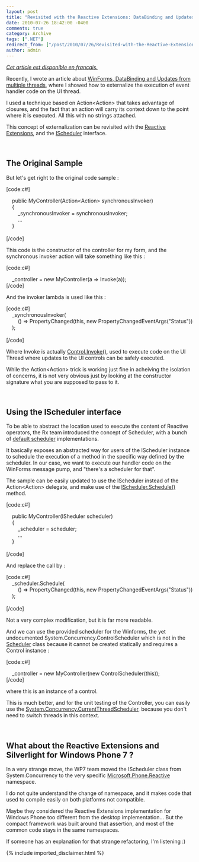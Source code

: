 ```yaml
---
layout: post
title: "Revisited with the Reactive Extensions: DataBinding and Updates from multiple Threads"
date: 2010-07-26 18:42:00 -0400
comments: true
category: Archive
tags: [".NET"]
redirect_from: ["/post/2010/07/26/Revisited-with-the-Reactive-Extensions-DataBinding-and-Updates-from-multiple-Threads", "/post/2010/07/26/revisited-with-the-reactive-extensions-databinding-and-updates-from-multiple-threads"]
author: admin
---
```

<!-- more -->
<p><em><a href="http://blogs.codes-sources.com/jay/archive/2010/07/26/revisit-avec-les-reactive-extensions-databinding-et-mise-jour-depuis-plusieurs-threads.aspx">Cet article est disponible en francais.</a></em></p>
<p>Recently, I wrote an article about <a href="http://jaylee.org/post/2010/01/02/WinForms-DataBinding-and-Updates-from-multiple-Threads.aspx">WinForms, DataBinding and Updates from multiple threads</a>, where I showed how to externalize the execution of event handler code on the UI thread.</p>
<p>I used a technique based on Action&lt;Action&gt; that takes advantage of closures, and the fact that an action will carry its context down to the point where it is executed. All this with no strings attached.</p>
<p>This concept of externalization can be revisited with the <a href="http://msdn.microsoft.com/en-us/devlabs/ee794896.aspx">Reactive Extensions</a>, and the <a href="http://msdn.microsoft.com/en-us/library/system.concurrency.ischeduler%28VS.92%29.aspx">IScheduler</a> interface.</p>
<p>&nbsp;</p>
<h2>The Original Sample<br /></h2>
<p>But let's get right to the original code sample :</p>
<p>[code:c#]</p>
<p>&nbsp;&nbsp;&nbsp; public MyController(Action&lt;Action&gt; synchronousInvoker)<br />&nbsp;&nbsp;&nbsp; {<br />&nbsp;&nbsp;&nbsp;&nbsp;&nbsp;&nbsp;&nbsp; _synchronousInvoker = synchronousInvoker;<br />&nbsp;&nbsp;&nbsp;&nbsp;&nbsp;&nbsp;&nbsp; ...<br />&nbsp;&nbsp;&nbsp; }<br /><br />[/code]</p>
<p>This code is the constructor of the controller for my form, and the synchronous invoker action will take something like this :</p>
<p>[code:c#]</p>
<p>&nbsp;&nbsp;&nbsp; _controller = new MyController(a =&gt; Invoke(a));<br />[/code]</p>
<p>And the invoker lambda is used like this :</p>
<p>[code:c#]<br />&nbsp;&nbsp;&nbsp; _synchronousInvoker(<br />&nbsp;&nbsp;&nbsp;&nbsp;&nbsp;&nbsp;&nbsp; () =&gt; PropertyChanged(this, new PropertyChangedEventArgs("Status"))<br />&nbsp;&nbsp;&nbsp; );<br /><br />[/code]</p>
<p>Where Invoke is actually <a href="http://msdn.microsoft.com/en-us/library/zyzhdc6b.aspx">Control.Invoke()</a>, used to execute code on the UI Thread where updates to the UI controls can be safely executed.</p>
<p>While the Action&lt;Action&gt; trick is working just fine in acheiving the isolation of concerns, it is not very obvious just by looking at the constructor signature what you are supposed to pass to it.</p>
<p>&nbsp;</p>
<h2>Using the IScheduler interface</h2>
<p>To be able to abstract the location used to execute the content of  Reactive operators, the Rx team introduced the concept of Scheduler,  with a bunch of <a href="http://msdn.microsoft.com/en-us/library/system.concurrency.scheduler_members%28VS.92%29.aspx">default  scheduler</a> implementations.</p>
<p>It basically exposes an abstracted way for users of the IScheduler instance to schedule the execution of a method in the specific way defined by the scheduler. In our case, we want to execute our handler code on the WinForms message pump, and "there's a scheduler for that".</p>
<p>The sample can be easily updated to use the IScheduler instead of the Action&lt;Action&gt; delegate, and make use of the <a href="http://msdn.microsoft.com/en-us/library/ff431922%28VS.92%29.aspx">IScheduler.Schedule()</a> method.</p>
<p>[code:c#]</p>
<p>&nbsp;&nbsp;&nbsp; public MyController(ISheduler scheduler)<br />&nbsp;&nbsp;&nbsp;  {<br />&nbsp;&nbsp;&nbsp;&nbsp;&nbsp;&nbsp;&nbsp; _scheduler = scheduler;<br />&nbsp;&nbsp;&nbsp;&nbsp;&nbsp;&nbsp;&nbsp; ...<br />&nbsp;&nbsp;&nbsp;  }<br /><br />[/code]</p>
<p>And replace the call by :</p>
<p>[code:c#]<br />&nbsp;&nbsp;&nbsp; _scheduler.Schedule(<br />&nbsp;&nbsp;&nbsp;&nbsp;&nbsp;&nbsp;&nbsp; () =&gt;  PropertyChanged(this, new PropertyChangedEventArgs("Status"))<br />&nbsp;&nbsp;&nbsp; );<br /><br />[/code]</p>
<p>Not a very complex modification, but it is far more readable.</p>
<p>And we can use the provided scheduler for the Winforms, the yet undocumented System.Concurrency.ControlScheduler which is not in the <a href="http://msdn.microsoft.com/en-us/library/system.concurrency%28VS.92%29.aspx">Scheduler</a> class because it cannot be created statically and requires a Control instance :</p>
<p>[code:c#]</p>
<p>&nbsp;&nbsp;&nbsp; _controller = new MyController(new ControlScheduler(this));<br />[/code]</p>
<p>where this is an instance of a control.</p>
<p>This is much better, and for the unit testing of the Controller, you can easily use the <a href="http://msdn.microsoft.com/en-us/library/system.concurrency.currentthreadscheduler%28VS.92%29.aspx">System.Concurrency.CurrentThreadScheduler</a>, because you don't need to switch threads in this context.</p>
<p>&nbsp;</p>
<h2>What about the Reactive Extensions and Silverlight for Windows Phone 7 ?</h2>
<p>In a very strange move, the WP7 team moved the IScheduler class from System.Concurrency to the very specific <a href="http://msdn.microsoft.com/en-us/library/microsoft.phone.reactive%28VS.92%29.aspx">Microsoft.Phone.Reactive</a> namespace.</p>
<p>I do not quite understand the change of namespace, and it makes code that used to compile easily on both platforms not compatible.</p>
<p>Maybe they considered the Reactive Extensions implementation for Windows Phone too different from the desktop implementation... But the compact framework was built around that assertion, and most of the common code stays in the same namespaces.</p>
<p>If someone has an explanation for that strange refactoring, I'm listening :)</p>
{% include imported_disclaimer.html %}
